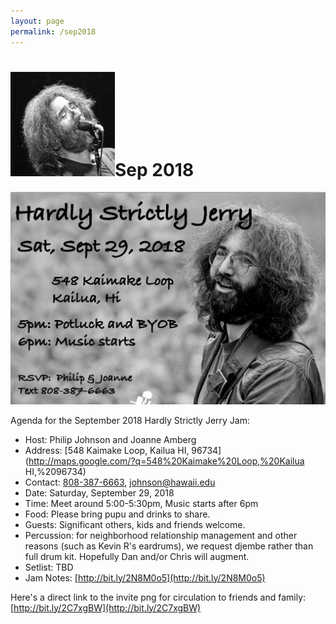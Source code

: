 ```yaml
---
layout: page
permalink: /sep2018
---
```

<h1><img class="ui avatar image" src="/images/jerryavatar.jpg">Sep 2018</h1>

<img class="ui centered fluid image" src="/invites/sep-2018.png">


Agenda for the September 2018 Hardly Strictly Jerry Jam:

  * Host: Philip Johnson and Joanne Amberg
  * Address: [548 Kaimake Loop, Kailua HI, 96734](http://maps.google.com/?q=548%20Kaimake%20Loop,%20Kailua HI,%2096734)
  * Contact: [808-387-6663](tel:808-387-6663), [johnson@hawaii.edu](mailto:johnson@hawaii.edu)
  * Date: Saturday, September 29, 2018
  * Time: Meet around 5:00-5:30pm, Music starts after 6pm
  * Food: Please bring pupu and drinks to share. 
  * Guests: Significant others, kids and friends welcome. 
  * Percussion: for neighborhood relationship management and other reasons (such as Kevin R's eardrums), we request djembe rather than full drum kit. Hopefully Dan and/or Chris will augment. 
  * Setlist: TBD
  * Jam Notes: [http://bit.ly/2N8M0o5](http://bit.ly/2N8M0o5)

Here's a direct link to the invite png for circulation to friends and family: [http://bit.ly/2C7xgBW](http://bit.ly/2C7xgBW)
  
  
  